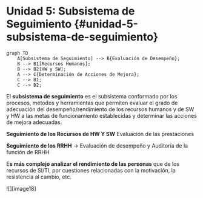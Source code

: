 # **Unidad 5: Subsistema de Seguimiento** {#unidad-5-subsistema-de-seguimiento}

```mermaid
graph TD
    A[Subsistema de Seguimiento] --> B{Evaluación de Desempeño};
    B --> B1[Recursos Humanos];
    B --> B2[HW y SW];
    A --> C{Determinación de Acciones de Mejora};
    C --> B1;
    C --> B2;
```

El **subsistema de seguimiento** es el subsistema conformado por los procesos, métodos y herramientas que permiten evaluar el grado de adecuación del desempeño/rendimiento de los recursos humanos y de SW y HW a las metas de funcionamiento establecidas y determinar las acciones de mejora adecuadas.

**Seguimiento de los Recursos de HW Y SW**  Evaluación de las prestaciones

**Seguimiento de los RRHH** → Evaluación de desempeño y  Auditoría de la función de RRHH

E**s más complejo analizar el rendimiento de las personas** que de los recursos de SI/TI, por cuestiones relacionadas con la motivación, la resistencia al cambio, etc.

![][image18] 